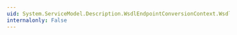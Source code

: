 ```yaml
---
uid: System.ServiceModel.Description.WsdlEndpointConversionContext.WsdlBinding
internalonly: False
---
```

